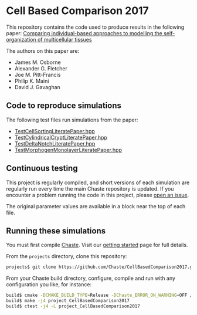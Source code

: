 # Cell Based Comparison 2017

This repository contains the code used to produce results in the following paper:
[Comparing individual-based approaches to modelling the self-organization of multicellular tissues](https://doi.org/10.1371/journal.pcbi.1005387)

The authors on this paper are:
 - James M. Osborne
 - Alexander G. Fletcher
 - Joe M. Pitt-Francis
 - Philip K. Maini
 - David J. Gavaghan


## Code to reproduce simulations

The following test files run simulations from the paper:

 - [TestCellSortingLiteratePaper.hpp](./test/TestCellSortingLiteratePaper.hpp)
 - [TestCylindricalCryptLiteratePaper.hpp](./test/TestCylindricalCryptLiteratePaper.hpp)
 - [TestDeltaNotchLiteratePaper.hpp](./test/TestDeltaNotchLiteratePaper.hpp)
 - [TestMorphogenMonolayerLiteratePaper.hpp](./test/TestMorphogenMonolayerLiteratePaper.hpp)


## Continuous testing

This project is regularly compiled, and short versions of each simulation are regularly run every time the main Chaste repository is updated.
If you encounter a problem running the code in this project, please [open an issue](https://github.com/Chaste/CellBasedComparison2017/issues).

The original parameter values are available in a block near the top of each file.


## Running these simulations

You must first compile [Chaste](https://github.com/Chaste/Chaste).
Visit our [getting started](https://chaste.github.io/docs/) page for full details.

From the `projects` directory, clone this repository:

```bash
projects$ git clone https://github.com/Chaste/CellBasedComparison2017.git
```

From your Chaste build directory, configure, compile and run with any configuration you like, for instance:

```bash
build$ cmake -DCMAKE_BUILD_TYPE=Release -DChaste_ERROR_ON_WARNING=OFF /path/to/chaste
build$ make -j4 project_CellBasedComparison2017
build$ ctest -j4 -L project_CellBasedComparison2017
```
